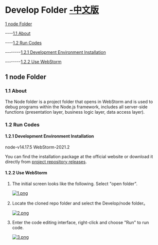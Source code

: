 # Develop Folder [-中文版](./README.md)

[1 node Folder](./README_eng.md#1-node-folder)

----[1.1 About](.README_eng.md#11-about)

----[1.2 Run Codes](.README_eng.md#12-run-codes)

--------[1.2.1 Development Environment Installation](./README_eng.md#121-development-environment-installation)

--------[1.2.2 Use WebStorm](./README_eng.md#122-use-webstorm)

## 1 node Folder

### 1.1 About

The Node folder is a project folder that opens in WebStorm and is used to debug programs within the Node.js framework, includes all server-side functions (presentation layer, business logic layer, data access layer).

### 1.2 Run Codes

#### 1.2.1 Development Environment Installation

node-v14.17.5
WebStorm-2021.2

You can find the installation package at the official website or download it directly from [project repository releases](https://github.com/VMAxCoding/VMAClubSystem/releases/tag/IDES).

#### 1.2.2 Use WebStorm

1. The initial screen looks like the following. Select "open folder".

   [![1.png](https://i.postimg.cc/FFWr7NPw/1.png)](../DevDoc/ImageHostingBackup/Develop.README/1.png)

2. Locate the cloned repo folder and select the Develop/node folder。

   [![2.png](https://i.postimg.cc/3JkKGVVN/2.png)](../DevDoc/ImageHostingBackup/Develop.README/2.png)

3. Enter the code editing interface, right-click and choose "Run" to run code.

   [![3.png](https://i.postimg.cc/DyR7P53g/3.png)](../DevDoc/ImageHostingBackup/Develop.README/3.png)
